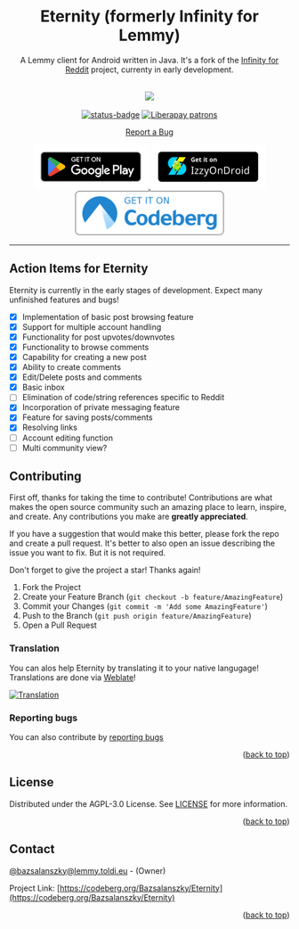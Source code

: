 <h1 align="center">
  Eternity (formerly Infinity for Lemmy)
</h1>

<div align="center">

A Lemmy client for Android written in Java. It's a fork of the [Infinity for Reddit](https://github.com/Docile-Alligator/Infinity-For-Reddit) project, currenty in early development.

</div>

<br>
<div align="center">
<img src="https://codeberg.org/Bazsalanszky/Eternity/raw/branch/master/fastlane/metadata/android/en-US/images/icon.png" width=256>

[![status-badge](https://ci.codeberg.org/api/badges/12474/status.svg)](https://ci.codeberg.org/repos/12474)
[![Liberapay patrons](https://img.shields.io/liberapay/patrons/bazsalanszky)](https://liberapay.com/Bazsalanszky)

<a href="https://codeberg.org/Bazsalanszky/Eternity/issues">Report a Bug</a>

</div>

<div align="center">
<a href="https://play.google.com/store/apps/details?id=eu.toldi.infinityforlemmy">
    <img src="./.assets/google-play-badge.png" height="80">
</a>
<a href="https://apt.izzysoft.de/fdroid/index/apk/eu.toldi.infinityforlemmy">
    <img src="./.assets/IzzyOnDroid.png" height="80">
</a>
<a href="https://codeberg.org/Bazsalanszky/Eternity/releases/">
    <img src="./.assets/codeberg.png" height="80">
</a>



</div>

---

## Action Items for Eternity

Eternity is currently in the early stages of development. Expect many unfinished features and bugs!

- [x] Implementation of basic post browsing feature
- [x] Support for multiple account handling
- [x] Functionality for post upvotes/downvotes
- [x] Functionality to browse comments
- [x] Capability for creating a new post
- [x] Ability to create comments
- [x] Edit/Delete posts and comments
- [x] Basic inbox
- [ ] Elimination of code/string references specific to Reddit
- [x] Incorporation of private messaging feature
- [x] Feature for saving posts/comments
- [x] Resolving links
- [ ] Account editing function
- [ ] Multi community view?

## Contributing

First off, thanks for taking the time to contribute! Contributions are what makes the open source community such an amazing place to learn, inspire, and create. Any contributions you make are **greatly appreciated**.

If you have a suggestion that would make this better, please fork the repo and create a pull request.
It's better to also open an issue describing the issue you want to fix. But it is not required.

Don't forget to give the project a star! Thanks again!

1. Fork the Project
2. Create your Feature Branch (`git checkout -b feature/AmazingFeature`)
3. Commit your Changes (`git commit -m 'Add some AmazingFeature'`)
4. Push to the Branch (`git push origin feature/AmazingFeature`)
5. Open a Pull Request

### Translation

You can alos help Eternity by translating it to your native langugage! Translations are done via [Weblate](https://translate.codeberg.org/projects/infinity-for-lemmy/app/)!

[![Translation](https://translate.codeberg.org/widgets/infinity-for-lemmy/-/app/multi-auto.svg)](https://translate.codeberg.org/engage/Eternity/)

### Reporting bugs

You can also contribute by [reporting bugs](https://codeberg.org/Bazsalanszky/Eternity/issues)

<p align="right">(<a href="#top">back to top</a>)</p>

## License

Distributed under the AGPL-3.0 License. See <a href="https://codeberg.org/Bazsalanszky/Eternity/src/branch/master/LICENSE">LICENSE</a> for more information.

<p align="right">(<a href="#top">back to top</a>)</p>

## Contact

[@bazsalanszky@lemmy.toldi.eu](https://lemmy.toldi.eu/u/bazsalanszky) - (Owner)

Project Link: [https://codeberg.org/Bazsalanszky/Eternity](https://codeberg.org/Bazsalanszky/Eternity)

<p align="right">(<a href="#top">back to top</a>)</p>
